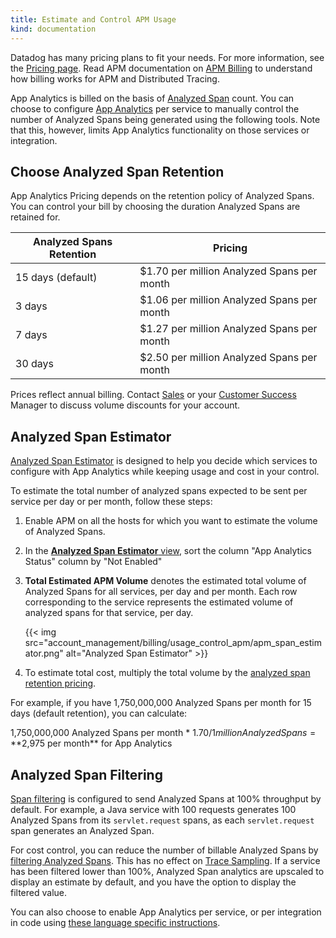 ```yaml
---
title: Estimate and Control APM Usage
kind: documentation
---
```


Datadog has many pricing plans to fit your needs. For more information, see the [Pricing page][1].
Read APM documentation on [APM Billing][2] to understand how billing works for APM and Distributed Tracing.

App Analytics is billed on the basis of [Analyzed Span][3] count. You can choose to configure [App Analytics][4] per service to manually control the number of Analyzed Spans being generated using the following tools. Note that this, however, limits App Analytics functionality on those services or integration.

## Choose Analyzed Span Retention

App Analytics Pricing depends on the retention policy of Analyzed Spans. You can control your bill by choosing the duration Analyzed Spans are retained for.

| Analyzed Spans Retention | Pricing                                    |
|--------------------------|--------------------------------------------|
| 15 days (default)        | $1.70 per million Analyzed Spans per month |
| 3 days                   | $1.06 per million Analyzed Spans per month |
| 7 days                   | $1.27 per million Analyzed Spans per month |
| 30 days                  | $2.50 per million Analyzed Spans per month |

Prices reflect annual billing. Contact [Sales][5] or your [Customer Success][6] Manager to discuss volume discounts for your account.

## Analyzed Span Estimator

[Analyzed Span Estimator][7] is designed to help you decide which services to configure with App Analytics while keeping usage and cost in your control.

To estimate the total number of analyzed spans expected to be sent per service per day or per month, follow these steps:

1. Enable APM on all the hosts for which you want to estimate the volume of Analyzed Spans.
2. In the [**Analyzed Span Estimator** view][7], sort the column "App Analytics Status" column by "Not Enabled"
3. **Total Estimated APM Volume** denotes the estimated total volume of Analyzed Spans for all services, per day and per month. Each row corresponding to the service represents the estimated volume of analyzed spans for that service, per day.

    {{< img src="account_management/billing/usage_control_apm/apm_span_estimator.png" alt="Analyzed Span Estimator" >}}

4. To estimate total cost, multiply the total volume by the [analyzed span retention pricing][8].

For example, if you have 1,750,000,000 Analyzed Spans per month for 15 days (default retention), you can calculate:

1,750,000,000 Analyzed Spans per month * $1.70 / 1 million Analyzed Spans = **$2,975 per month** for App Analytics

## Analyzed Span Filtering

[Span filtering][9] is configured to send Analyzed Spans at 100% throughput by default. For example, a Java service with 100 requests generates 100 Analyzed Spans from its `servlet.request` spans, as each `servlet.request` span generates an Analyzed Span.

For cost control, you can reduce the number of billable Analyzed Spans by [filtering Analyzed Spans][9]. This has no effect on [Trace Sampling][10]. If a service has been filtered lower than 100%, Analyzed Span analytics are upscaled to display an estimate by default, and you have the option to display the filtered value.

You can also choose to enable App Analytics per service, or per integration in code using [these language specific instructions][11].

[1]: https://www.datadoghq.com/pricing
[2]: /account_management/billing/apm_distributed_tracing/
[3]: /tracing/visualization/#apm-event
[4]: /tracing/app_analytics/
[5]: mailto:sales@datadoghq.com
[6]: mailto:success@datadoghq.com
[7]: https://app.datadoghq.com/apm/settings
[8]: /account_management/billing/usage_control_apm/#choose-analyzed-span-retention
[9]: https://app.datadoghq.com/apm/settings?env=datadoghq.com&activeTab=0
[10]: /tracing/guide/trace_sampling_and_storage/
[11]: /tracing/app_analytics/?tab=java#configure-additional-services-optional
